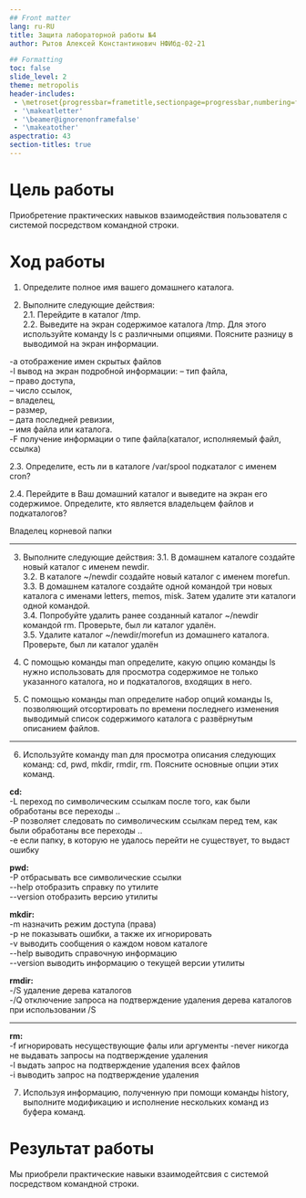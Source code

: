 ```yaml
---
## Front matter
lang: ru-RU
title: Защита лабораторной работы №4
author: Рытов Алексей Константинович НФИбд-02-21

## Formatting
toc: false
slide_level: 2
theme: metropolis
header-includes: 
 - \metroset{progressbar=frametitle,sectionpage=progressbar,numbering=fraction}
 - '\makeatletter'
 - '\beamer@ignorenonframefalse'
 - '\makeatother'
aspectratio: 43
section-titles: true
---
```


# Цель работы

Приобретение практических навыков взаимодействия пользователя с системой посредством командной строки.

# Ход работы

1. Определите полное имя вашего домашнего каталога.

2. Выполните следующие действия:</br>
2.1. Перейдите в каталог /tmp.</br>
2.2. Выведите на экран содержимое каталога /tmp. Для этого используйте команду ls
с различными опциями. Поясните разницу в выводимой на экран информации.</br>


-a отображение имен скрытых файлов</br>
-l вывод на экран подробной информации:
  – тип файла,</br>
  – право доступа,</br>
  – число ссылок,</br>
  – владелец,</br>
  – размер,</br>
  – дата последней ревизии,</br>
  – имя файла или каталога.</br>
-F получение информации о типе файла(каталог, исполняемый файл, ссылка)
  

2.3. Определите, есть ли в каталоге /var/spool подкаталог с именем cron?</br>


2.4. Перейдите в Ваш домашний каталог и выведите на экран его содержимое. Определите, кто является владельцем файлов и подкаталогов?</br>


Владелец корневой папки

---

3. Выполните следующие действия:
3.1. В домашнем каталоге создайте новый каталог с именем newdir.</br>
3.2. В каталоге ~/newdir создайте новый каталог с именем morefun.</br>
3.3. В домашнем каталоге создайте одной командой три новых каталога с именами
letters, memos, misk. Затем удалите эти каталоги одной командой.</br>
3.4. Попробуйте удалить ранее созданный каталог ~/newdir командой rm. Проверьте,
был ли каталог удалён.</br>
3.5. Удалите каталог ~/newdir/morefun из домашнего каталога. Проверьте, был ли
каталог удалён

4. С помощью команды man определите, какую опцию команды ls нужно использовать для просмотра содержимое не только указанного каталога, но и подкаталогов,
входящих в него.


5. С помощью команды man определите набор опций команды ls, позволяющий отсортировать по времени последнего изменения выводимый список содержимого каталога
с развёрнутым описанием файлов.

---

6. Используйте команду man для просмотра описания следующих команд: cd, pwd, mkdir,
rmdir, rm. Поясните основные опции этих команд.

**cd:**
</br>
-L переход по символическим ссылкам после того, как были обработаны все переходы ..</br>
-P позволяет следовать по символическим ссылкам перед тем, как были обработаны все переходы ..</br>
-e если папку, в которую не удалось перейти не существует, то выдаст ошибку

**pwd:**</br>
-P отбрасывать все символические ссылки</br>
--help отобразить справку по утилите</br>
--version отобразить версию утилиты

**mkdir:**</br>
-m назначить режим доступа (права)</br>
-p не показывать ошибки, а также их игнорировать</br>
-v выводить сообщения о каждом новом каталоге</br>
--help выводить справочную информацию</br>
--version выводить информацию о текущей версии утилиты

**rmdir:**</br>
-/S удаление дерева каталогов</br>
-/Q отключение запроса на подтверждение удаления дерева каталогов при использовании /S

---

**rm:**</br>
-f игнорировать несуществующие фалы или аргументы
-never никогда не выдавать запросы на подтверждение удаления</br>
-l выдать запрос на подтверждение удаления всех файлов</br>
-i выводить запрос на подтверждение удаления


7. Используя информацию, полученную при помощи команды history, выполните модификацию и исполнение нескольких команд из буфера команд.

# Результат работы

Мы приобрели практические навыки взаимодейтсвия с системой посредством командной строки.